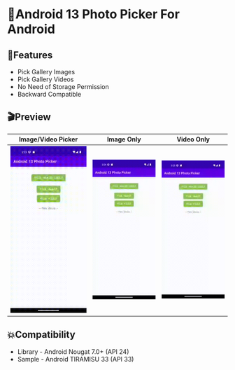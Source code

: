 # 📸Android 13 Photo Picker For Android


## ‍🏍Features

* Pick Gallery Images
* Pick Gallery Videos
* No Need of Storage Permission
* Backward Compatible

## 🎬Preview


   Image/Video Picker    |         Image Only      |       Video Only        |
:-------------------------:|:-------------------------:|:-------------------------:
![](https://github.com/tonytomy143/Android-13-Photo-Picker/blob/master/Android13PhotoPicker/screenshots/image_video.gif)  |  ![](https://github.com/tonytomy143/Android-13-Photo-Picker/blob/master/Android13PhotoPicker/screenshots/image.gif)  |  ![](https://github.com/tonytomy143/Android-13-Photo-Picker/blob/master/Android13PhotoPicker/screenshots/video.gif)

## 💥Compatibility

  * Library - Android Nougat 7.0+ (API 24)
  * Sample - Android TIRAMISU 33 (API 33)